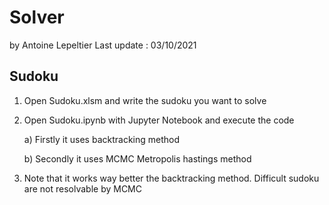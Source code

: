 # Solver
by Antoine Lepeltier
Last update : 03/10/2021

## Sudoku

1) Open Sudoku.xlsm and write the sudoku you want to solve

2) Open Sudoku.ipynb with Jupyter Notebook and execute the code

	a) Firstly it uses backtracking method

	b) Secondly it uses MCMC Metropolis hastings method

3) Note that it works way better the backtracking method. Difficult sudoku are not resolvable by MCMC